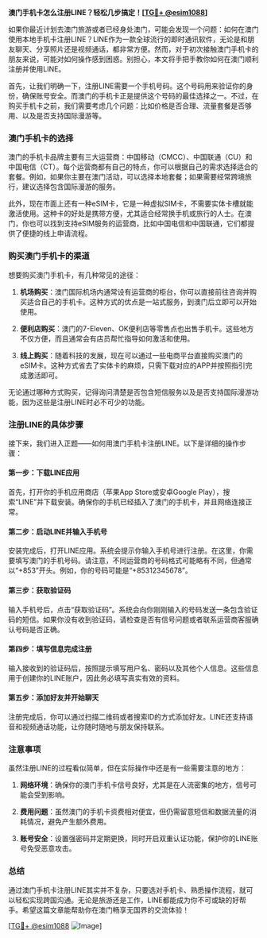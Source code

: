 **澳门手机卡怎么注册LINE？轻松几步搞定！[[TG💪+ @esim1088](https://t.me/s/esim1088)]**

如果你最近计划去澳门旅游或者已经身处澳门，可能会发现一个问题：如何在澳门使用本地手机卡注册LINE？LINE作为一款全球流行的即时通讯软件，无论是和朋友聊天、分享照片还是视频通话，都非常方便。然而，对于初次接触澳门手机卡的朋友来说，可能对如何操作感到困惑。别担心，本文将手把手教你如何在澳门顺利注册并使用LINE。

首先，让我们明确一下，注册LINE需要一个手机号码。这个号码用来验证你的身份，确保账号安全。而澳门的手机卡正是提供这个号码的最佳选择之一。不过，在购买手机卡之前，我们需要考虑几个问题：比如价格是否合理、流量套餐是否够用、以及是否支持国际漫游等。

### 澳门手机卡的选择

澳门的手机卡品牌主要有三大运营商：中国移动（CMCC）、中国联通（CU）和中国电信（CT）。每个运营商都有自己的特点，你可以根据自己的需求选择适合的套餐。例如，如果你主要在澳门活动，可以选择本地套餐；如果需要经常跨境旅行，建议选择包含国际漫游的服务。

此外，现在市面上还有一种eSIM卡，它是一种虚拟SIM卡，不需要实体卡槽就能激活使用。这种卡的好处是携带方便，尤其适合经常换手机或旅行的人士。在澳门，你也可以找到支持eSIM服务的运营商，比如中国电信和中国联通，它们都提供了便捷的线上申请流程。

### 购买澳门手机卡的渠道

想要购买澳门手机卡，有几种常见的途径：

1. **机场购买**：澳门国际机场内通常设有运营商的柜台，你可以直接前往咨询并购买适合自己的手机卡。这种方式的优点是一站式服务，到澳门后立即可以开始使用。
   
2. **便利店购买**：澳门的7-Eleven、OK便利店等零售点也出售手机卡。这些地方不仅方便，而且通常会有店员帮忙指导如何激活和使用。

3. **线上购买**：随着科技的发展，现在可以通过一些电商平台直接购买澳门的eSIM卡。这种方式省去了实体卡的麻烦，只需下载对应的APP并按照指引完成激活即可。

无论通过哪种方式购买，记得询问清楚是否包含短信服务以及是否支持国际漫游功能，因为这些是注册LINE时必不可少的功能。

### 注册LINE的具体步骤

接下来，我们进入正题——如何用澳门手机卡注册LINE。以下是详细的操作步骤：

#### 第一步：下载LINE应用
首先，打开你的手机应用商店（苹果App Store或安卓Google Play），搜索“LINE”并下载安装。确保你的手机已经插入了澳门的手机卡，并且网络连接正常。

#### 第二步：启动LINE并输入手机号
安装完成后，打开LINE应用。系统会提示你输入手机号进行注册。在这里，你需要填写澳门的手机号码。请注意，不同运营商的号码格式可能略有不同，但通常以“+853”开头。例如，你的号码可能是“+85312345678”。

#### 第三步：获取验证码
输入手机号后，点击“获取验证码”。系统会向你刚刚输入的号码发送一条包含验证码的短信。如果你没有收到验证码，请检查是否有信号问题或者联系运营商客服确认号码是否正确。

#### 第四步：填写信息完成注册
输入接收到的验证码后，按照提示填写用户名、密码以及其他个人信息。这些信息用于创建你的LINE账户，因此务必填写真实有效的资料。

#### 第五步：添加好友并开始聊天
注册完成后，你可以通过扫描二维码或者搜索ID的方式添加好友。LINE还支持语音和视频通话功能，让你随时随地与朋友保持联系。

### 注意事项

虽然注册LINE的过程看似简单，但在实际操作中还是有一些需要注意的地方：

1. **网络环境**：确保你的澳门手机卡信号良好，尤其是在人流密集的地方，信号可能会受到影响。
   
2. **费用问题**：虽然澳门的手机卡资费相对便宜，但仍需留意短信和数据流量的消耗情况，避免产生额外费用。

3. **账号安全**：设置强密码并定期更换，同时开启双重认证功能，保护你的LINE账号免受恶意攻击。

### 总结

通过澳门手机卡注册LINE其实并不复杂，只要选对手机卡、熟悉操作流程，就可以轻松实现跨国沟通。无论是旅游还是工作，LINE都能成为你不可或缺的好帮手。希望这篇文章能帮助你在澳门畅享无国界的交流体验！

[[TG💪+ @esim1088](https://t.me/s/esim1088) ![Image](https://i.postimg.cc/4NQfJmqS/Snipaste-2025-05-13-00-14-12.png)]